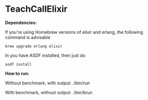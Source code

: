 # TeachCallElixir

**Dependencies:**

If you're using Homebrew versions of elixir and erlang, the following command is advisable

`brew upgrade erlang elixir`

In you have ASDF installed, then just do

`asdf install`

**How to run:**

Without benchmark, with output:
./bin/run

With benchmark, without output:
./bin/brun
